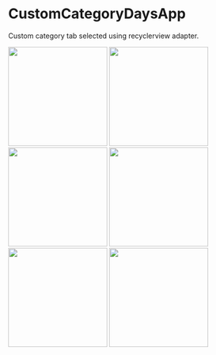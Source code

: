 # CustomCategoryDaysApp
Custom category tab selected using recyclerview adapter.

<p float="left">
<img src="https://user-images.githubusercontent.com/25154589/198873812-020f8c0c-7624-4f31-a5c7-563cb084c386.png" width="200" />

<img src="https://user-images.githubusercontent.com/25154589/198873813-defe1742-8b2a-40b7-9e4b-67667787f81a.png" width="200" />

<img src="https://user-images.githubusercontent.com/25154589/198873815-3e0e6ac8-1340-4b72-9833-6ada1875db58.png" width="200" />

<img src="https://user-images.githubusercontent.com/25154589/198873816-8c314cf3-177d-40bb-839a-b458240a0aee.png" width="200" />

<img src="https://user-images.githubusercontent.com/25154589/198873818-3dfd9b76-a8e0-468b-9c62-f58539027645.png" width="200" />

<img src="https://user-images.githubusercontent.com/25154589/198873926-c0e094f1-edb2-4ad0-9a44-200041dc7c98.png" width="200" />

</p>
